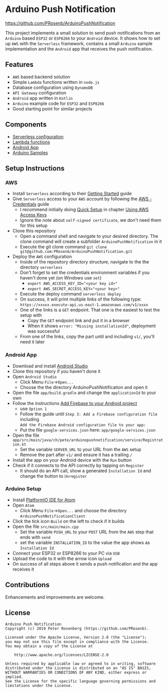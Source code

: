 # Arduino Push Notification
https://github.com/PRosenb/ArduinoPushNotification

This project implements a small solution to send push notifications from an `Arduino` based `ESP32` or `ESP8266` to 
your `Android` device.
It shows how to set up `AWS` with the `Serverless` framework, contains a small `Arduino` sample implementation and the
`Android` app that receives the push notification.

## Features
- `AWS` based backend solution
- Simple `Lambda` functions written in `node.js`
- Database configuration using `DynamoDB`
- `API Gateway` configuration
- `Android` app written in `Kotlin`
- `Arduino` example code for `ESP32` and `ESP8266`
- Good starting point for similar projects

## Components
- [Serverless configuration](serverless/serverless.yaml)
- [Lambda functions](serverless/src/)
- [Android App](app)
- [Arduino Samples](ArduinoSimpleSender/ArduinoSimpleSender/ArduinoSimpleSender.ino)

## Setup Instructions

### AWS
- Install `Serverless` according to their [Getting Started](https://serverless.com/framework/docs/getting-started/) guide
- Give `Serverless` access to your `AWS` account by following the [AWS - Credentials](https://serverless.com/framework/docs/providers/aws/guide/credentials/) guide
  - I recommend initially doing [Quick Setup](https://serverless.com/framework/docs/providers/aws/guide/credentials/#quick-setup) in chapter [Using AWS Access Keys](https://serverless.com/framework/docs/providers/aws/guide/credentials/#using-aws-access-keys)
  - Ignore the note about `self-signed certificate`, we don't need them for this setup
- Clone this repository
  - Open a command shell and navigate to your desired directory. The clone command will create a subfolder `ArduinoPushNotification` in it
  - Execute the git clone command `git clone git@github.com:PRosenb/ArduinoPushNotification.git`
- Deploy the `AWS` configuration
  - Inside of the repository directory structure, navigate to the the directory `serverless`
  - Don't forget to set the credentials environment variables if you haven't done yet (on Windows use `set`)
    - `export AWS_ACCESS_KEY_ID="<your key id>"`
    - `export AWS_SECRET_ACCESS_KEY="<your key>"`
  - Execute the deploy command `serverless deploy`
  - On success, it will print multiple links of the following type:  
    `https://xxxxx.execute-api.us-east-1.amazonaws.com/v1/xxxx`  
  - One of the links is a `GET` endpoint. That one is the easiest to test the setup with
    - Copy the `GET` endpoint link and put it in a browser
    - When it shows `error: "Missing installationId"`, deployment was successful
  - From one of the links, copy the part until and including `v1/`, you'll need it later

### Android App
- Download and install [Android Studio](https://developer.android.com/studio)
- Clone this repository if you haven't done it
- Open `Android Studio`
  - Click Menu `File`->`Open...`
  - Choose the the directory ArduinoPushNotification and open it
- Open the file `app/build.gradle` and change the `applicationId` to your own
- Follow the instructions [Add Firebase to your Android project](https://firebase.google.com/docs/android/setup)
  - use `Option 1`
  - Follow the guide until `Step 3: Add a Firebase configuration file` including  
    `Add the Firebase Android configuration file to your app:`
  - Put the file `google-services.json` here: `app/google-services.json`
- Open the file `‎app/src/main/java/ch/pete/arduinopushnotification/service/Registration.kt`
  - Set the variable `SERVER_URL` to your URL from the `AWS` setup
  - Remove the part after `v1/` and ensure it has a trailing `/`
- Install the app on your Android device with the `Run` button
- Check if it connects to the API correctly by tapping on `Register`
  - It should do an API call, show a generated `Installation Id` and change the button to `Unregister`

### Arduino Setup
- Install [PlatformIO IDE for Atom](https://platformio.org/install/ide?install=atom)
- Open `Atom`
  - Click Menu `File`->`Open...` and choose the directory `ArduinoPushNotificationClient`
- Click the tick icon `Build` on the left to check if it builds
- Open the file `src/main/main.cpp`
  - Set the variable `PUSH_URL` to your `POST` URL from the `AWS` step that ends with `send`
  - set the variable `INSTALLATION_ID` to the value the app shows as `Installation Id`
- Connect your ESP32 or ESP8266 to your PC via `USB`
- Upload the code to it with the arrow icon `Upload`
- On success of all steps above it sends a push notification and the app receives it

## Contributions
Enhancements and improvements are welcome.

## License
```
Arduino Push Notification
Copyright (c) 2019 Peter Rosenberg (https://github.com/PRosenb).

Licensed under the Apache License, Version 2.0 (the "License");
you may not use this file except in compliance with the License.
You may obtain a copy of the License at

    http://www.apache.org/licenses/LICENSE-2.0

Unless required by applicable law or agreed to in writing, software
distributed under the License is distributed on an "AS IS" BASIS,
WITHOUT WARRANTIES OR CONDITIONS OF ANY KIND, either express or implied.
See the License for the specific language governing permissions and
limitations under the License.
```